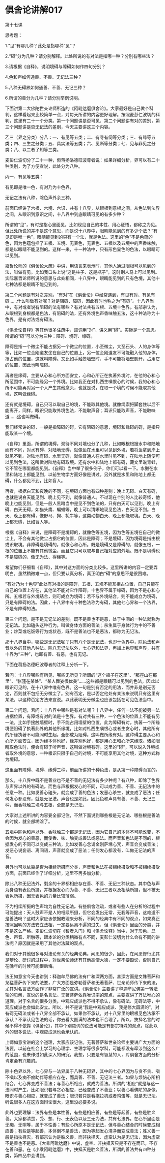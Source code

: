 # 俱舍论讲解017

第十七课

思考题：

1.“见”有哪几种？此处是指哪种“见”？

2.“碍”分为几种？请分别解释。此处所说的有对法是指哪一种？分别有哪些法？

3.请根据《自释》，说明境碍与障碍如何作四句分别？

4.色和声如何通善、不善、无记法三种？

5.八种无碍界如何通善、不善、无记三种？

6.所谓的善分为几种？请分别举例说明。

下面讲第二大佛陀世亲论师所造的《阿毗达磨俱舍论》。大家最好是自己做个科判，这样看起来比较简单一点，对每天所讲的内容更好理解。按照麦彭仁波切的科判，这里有二十一个分类。第一个问题讲是否可见，第二个问题讲有对的差别，第三个问题讲是否无记法的差别，今天主要讲这三个内容。

乙三（界之分类）分八：一、有见等五类；二、有寻有伺等分类；三、有缘等五类；四、三生之分类；五、具实法等五类；六、见断等分类；七、见与非见之分类；八、以二者了知等三类。

麦彭仁波切分了二十一种，但蒋扬洛德旺波尊者说：如果详细分析，界可以有二十种类别，为了方便宣说，此处分为八种。

丙一、有见等五类：

有见即是唯一色，有对乃为十色界，

无记之法有八种，除色声外余三种。

前面已经讲了六根、六境、六识，共有十八界，从眼根到意根之间，从色法到法界之间，从眼识到意识之间，十八界中到底眼睛可见的有多少种？

所谓的“见”，有时是指心里面见，比如现见自己的本性、用心证悟，都称之为见。但此处所说的并不是这个意思，而是说十八界中，眼睛能见到的有多少个法？“有见即是唯一色”，眼睛能见到的只有一个法，就是色法。这里的“色”不是色蕴的色，因为色蕴包括了五根、五境、无表色，无表色、五根以及五境中的声香味触，都是以眼睛不能见到的。这样一来，十一种法中，只有形色显色的色法，以眼睛可以见到。

嘉哲论师的《俱舍论大疏》中讲，用语言来表示时，其他人通过眼根可以见到的法，叫做有见。比如我口头上说“这是柱子、这是瓶子”，这时别人马上可以见到。实际嘉哲论师所说的意思与此处相同，十八界中，眼睛能见到的只有色境，其他十七种法都是眼睛不能见到的。

第二个问题是有对之差别。“有对”在《俱舍论》中经常遇到，有见有对、有见有碍……什么叫做有对呢？对是阻碍、障碍，因此有时也称之为“有碍”。十八界当中，有对或者说有阻碍的法有哪些？有对法共有五根、五境十色界。有部宗认为，从眼根到身根都是色法，有阻碍的法，还有外境色声香味触五法，这十种法称为十色界，是有对法或有碍法。

《俱舍论自释》等其他很多注疏中，颂词用“对”，讲义用“碍”。实际是一个意思。所谓的“碍”可以分为三种：障碍、境碍、缘碍。

障碍是指一个微尘不能占据另一个微尘的位置，小至微尘，大至石头、人的身体等等，比如一位金刚道友坐在自己的位置上，另一位金刚道友不可能融入他的身体，抢占他的位置，这就叫障碍。又比如手触摸墙壁时，手不可能将墙壁剖开，占用它的位置，因此也叫障碍。

再者是缘碍，主要从心和心所方面安立，心和心所正在执著外境时，在他的心和心所范围中，不可能缘另一个外境。比如我正在对扎西生嗔恨心的时候，我的心和心所不可能再对另一个人产生其他念头，也就是说，在取一个境的时候不能取其他境，这叫做缘碍。

还有就是境碍，自己只可以取自己的境，不能取其他境。就像绳索把脚套住以后不能离开，同样，眼识只能取外境色法，不能取声音；耳识只能取声音，不能取味道……这也叫做碍。

我们经常讲的碍，一般是指障碍的碍，它有阻碍的意思，境碍和缘碍的碍，是指只能取某一个境。

《自释》里面，所谓的境碍，观待不同对境也分了几种，比如眼根根据水中和陆地而有不同，对水有碍、对陆地无碍，就像鱼在水里可以见到外境，若将鱼拿到岸上就见不到。对陆地有碍、水里无碍，就像普通人在水里时见不到，在陆地上随便可以见到色法，这叫做对陆地有碍取境。还有水中和陆地上都有碍，藏文里说青蛙，它不管在哪里都能见到。《自释》当中举了很多例子，你们可以看一下。水獭在水里和陆地上都能见到，以前生物学方面好像是讲过。另外就是水里和陆地上都无碍，什么都见不到，比如盲人。

再者，根据白天和夜晚的不同，在境碍方面也有四种差别：晚上无碍、白天有碍，也就是说白天能见到、晚上见不到，就像普通人。不过现在个别的人比较奇怪，他晚上也能见到，但是一般人黑暗当中是见不到色法的，只有白天可以见到。晚上有碍、白天无碍，如猫头鹰、蝙蝠等，晚上可以清晰地现见色法，白天见不到。白天、晚上都有碍，像野马、狗、牦牛等，这类动物白天、晚上都能取境。白天、晚上都无碍，比如盲人等。

根据《自释》来说，是障碍不是境碍的，就像色等五境，因为色等五境在自己的微尘上，不会有其他微尘占据它的位置，因此是障碍；不是境碍，因为境碍是指由根或识取境。非障碍是境碍的，就像心和心所。既是境碍又是障碍的，就像五根，一根的位置上不能有其他微尘，而且它只可以取与自己相对应的外境。既不是境碍也不是障碍的，像无为法、得绳等。

希望你们仔细看《自释》，其中对这方面的分类比较多。这里所讲的内容一定要弄明白，虽然稍微难一点，但只要认真分析，真正明白“碍”的意思不是很困难。

“有对乃为十色界”此处有对指的是障碍，五根、五境不能互相占位置，自己只能在自己的位置上存在，其他法不能对它作障碍。十色界不属于缘碍，因为不是心和心所。五根若与外境结合，则可成立为境碍；若不与外境结合，则不能成立为境碍，只是有障碍的法。因此，十八界中有十种色法称为有碍，其他七心界和一个法界，不是有障碍的法。

第三个问题，是不是无记法的差别。既不是善也不是恶，处于中间的一种法就称为无记法。比如磕头这种行为，叫做身体方面的善法；杀生属于身体行为中的不善业；炒菜或吃饭等行为或状态，既不是善法也不是恶法，都称为无记法。

那十八界当中，哪些是无记法呢？只有八个是无记法，也即十色界中，除色法和声音以外的其他八种法。除八无记法以外，七心界和法界，再加上色界和声界，共有十界为“三种”，也即有善、有恶，也有无记。

下面在蒋扬洛德旺波尊者的注释上分析一下。

若问：十八界哪些有所见，哪些无所见？所谓的“这个瓶子在这里”、“那座山在那里”、“帐篷在某处”、“某人舞姿很优美”……这些都是眼睛可以见到的色法，因此以眼识可见的，在十八界中唯有色界。这一句是别有否定的用法，而并非是别无否定，否则就不包括无分微尘了。别有否定，是以否定他处有某法来说明只有这里有某法，以这种否定方法来宣说。以此表明无分微尘也应该包括在可见色法当中。

第二个问题，若问：十八界中哪些是有对法呢？十八界中，任何一法不能被另一法占据位置，有障或有对的法是十色界。有对共有三种，一个色法的位置上不能有另一法，比如手接触墙壁时，手不能占用墙壁的位置，此为障碍有对。执著一个所缘境便阻碍了执著此外的其他所缘境，比如对札西生嗔恨心或者生贪心时，其他所有的所缘执著不可能同时生起，全部成为阻碍，这叫做所缘有对。这种碍主要从心和心所方面安立，因为缘本体也好，缘差别也好，都是用心王和心所来缘取。诸如眼睛取色法时，便会有碍于听声音，这叫做对境有碍。这里的“碍”，可以说入外境或者取外境的意思，一种根识只限于自己的对境，不可能享用其他对境，这种方式称为境碍。

这里面有障碍、境碍、缘碍三种，前面所讲的十种色法，是从第一种障碍而言的。

那么，十八界中既不是善业也不是不善的无记法有多少种呢？有八种，即除了色界与声界以外的有碍法。而色与声根据发心的不同，可以成为善、不善、无记法中的任意一种。比如发善心磕头，就变成了善的色法；发恶心杀生，就变成了恶法；任何发心都没有，就是无记法。声音也是如此，因此色和声具有善、不善、无记三种，而香味触三境与五根，全部是无记法。

大家对上述所讲的内容要全部记住，不然下面说到哪些根是无记法、哪些根是善法的时候，就全部糊涂了。

五境中除色和声以外，香味触三个都是无记法，因为它自己的本体不可能改变，不会因为发心的善恶，而使香、味、触变成善法或恶法。而声音和色法是不同的，根据发心的不同可以变成三种法，比如发善心念诵金刚萨埵心咒，声音会变成善法；发恶心说妄语、离间语，声音就变成了恶法；任何发心都没有，叫做无记法的声音。

另外也可以依靠是否为相续所摄而分类，声音和色法在被相续摄受和不被相续摄受方面，前面已经作了详细分析，这里不再多加分析。

除此八种无记法外，剩余的十界都相应存在善、不善、无记三种状态。其中色与声为身语有表色所摄，并根据发心而为善、不善、无记三者以及相续所摄，但不被无表色所摄，因无表色的力量比较薄弱。

不为相续所摄的色声均为自性无记法。有些俱舍注疏，或者有些人在分析的过程中可能提出：天人鼓声不是人的相续所摄，但它会发出无常、无我等声音，这难道不是善法吗？这时大家应该依据教理来分析，不同的经典中有不同的观点，如果真正按照因明的方法安立法相，一定要远离不遍的过失，但《俱舍论》里面的分类，并不是这么严格。麦彭仁波切在《智者入门》和《俱舍论释》当中，对于形色、显色、声音、所触等，跟本论的分类稍微有点不同，麦彭仁波切为什么会有不同的讲法呢？原因就是采用了其他对法藏的观点。

我们对于其他很多与对法论有关的经典论典，闻思的很少，因此，在闻思修行尤其是辩论、研讨的过程中，对世亲论师还有其他高僧大德，一定不要毁谤，否则自己在晚年的时候可能很后悔。

法王如意宝今天也讲到：释迦牟尼佛的法有广和深两方面，甚深方面是文殊菩萨和龙猛菩萨传下来的法要，广大方面是弥勒菩萨和无著菩萨、世亲论师传下来的法，尤其对名言法方面作了非常广泛的宣讲。《俱舍论》主要讲了释迦牟尼佛第一转法轮的见解，宣说的是名言法。无著菩萨依靠唯识宗的观点，主要宣讲了万法唯心的道理。对于名言的很多分类，中观应成派也不得不承认，像有碍法、无碍法等，中观应成派也会如此安立。所以，并不是说“我是中观应成派、我是修大圆满的”，对有碍无碍法或者十八界全部不承认。如果你不承认，对十八界里的眼根见色法承不承认？不承认见色法的话，你去看大圆满的法本也不合理了。所以，抉择名言的时候不得不依靠《俱舍论》，其中个别颂词的说法可能是有部宗特殊的观点，除此以外的很多说法，中观应成派也会承认的。

上师如意宝讲的这个道理，大家应该记住。无著菩萨和世亲论师主要讲广大方面的法要，以前在社会上学习的心理学、生理学等很多学科，可能都没有牵涉到这么广的范围，也未作过如此深入的研究。我想，只要是有智慧的人，对俱舍方面的分析肯定会有兴趣的。

除十色界以外，七心界与一法界属于八种无碍界，其中的七心界因为与贪不贪、嗔不嗔以及痴不痴助伴等相应存在，而具善、不善、无记法三者。如果与烦恼心所相结合，七心界变成不善法；与善心所相应，就成为善法。所谓的“相应”就是与这一法同时产生，比如眼识若与贪心相应，已经变成了不善业；以善心看佛陀的身像，眼识与善心相应，就变成了善法；眼识若只是看拖拉机或者鸡蛋等，就是无记法。听说很多人在这方面辩论很大，这里没必要多说。

此外也要理解：法界有些是本性善，有些是相应善，有些是等起善，有些是胜义善。大家都清楚，受、想、行、无表色以及三无为法，共有七法界。在心所里面是无痴、无嗔等，属于本性善；有些心所原本是无记法，但与善心结合的时候变成相应善；有些是等起善，本体倒不是善法，因为等起发心清净而变成善法；胜义善一般是指抉择灭，有部宗认为是胜义善，而非抉择灭、虚空认为是无记法，因为虚空不是善也不是恶。《大乘阿毗达磨》中说，虚空、非抉择灭只是不存在而已，不存在善和恶。在《小乘阿毗达磨》中，抉择灭是胜义善法，所谓的善法共有四种分类，第四品中会讲到。

